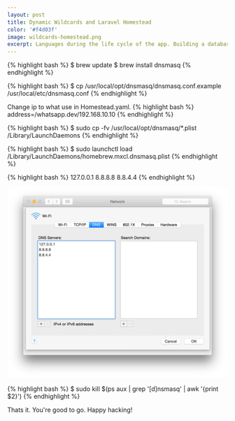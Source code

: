 ```yaml
---
layout: post
title: Dynamic Wildcards and Laravel Homestead
color: '#f4d03f'
image: wildcards-homestead.png
excerpt: Languages during the life cycle of the app. Building a database-leveled multilingual back-end was new for me. This is the story of how and why the Translator package came to life.
---
```


{% highlight bash %}
$ brew update
$ brew install dnsmasq
{% endhighlight %}

{% highlight bash %}
$ cp /usr/local/opt/dnsmasq/dnsmasq.conf.example /usr/local/etc/dnsmasq.conf
{% endhighlight %}

Change ip to what use in Homestead.yaml.
{% highlight bash %}
address=/whatsapp.dev/192.168.10.10
{% endhighlight %}

{% highlight bash %}
$ sudo cp -fv /usr/local/opt/dnsmasq/*.plist /Library/LaunchDaemons
{% endhighlight %}

{% highlight bash %}
$ sudo launchctl load /Library/LaunchDaemons/homebrew.mxcl.dnsmasq.plist
{% endhighlight %}

{% highlight bash %}
127.0.0.1
8.8.8.8
8.8.4.4
{% endhighlight %}

[<img src="/images/wildcards-dns.png" alt="{{title}}">](/images/wildcards-dns.png)

{% highlight bash %}
$ sudo kill $(ps aux | grep '[d]nsmasq' | awk '{print $2}')
{% endhighlight %}

Thats it. You're good to go. Happy hacking!

